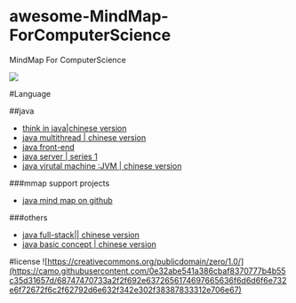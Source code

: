 # awesome-MindMap-ForComputerScience
MindMap For ComputerScience 

![](https://camo.githubusercontent.com/1131548cf666e1150ebd2a52f44776d539f06324/68747470733a2f2f63646e2e7261776769742e636f6d2f73696e647265736f726875732f617765736f6d652f6d61737465722f6d656469612f6c6f676f2e737667)


#Language


##java
- [think in java|chinese version](http://blog.csdn.net/titer1/article/details/53872123)
- [java multithread | chinese version](http://blog.csdn.net/titer1/article/details/53872208)
- [java front-end ](http://www.cnblogs.com/javaee6/p/3726812.html)
- [java server | series 1](http://www.cnblogs.com/javaee6/p/3726812.html)
- [java virutal machine :JVM | chinese version](http://blog.csdn.net/titer1/article/details/53872942)

###mmap support projects
 - [java mind map on github](https://github.com/woyuan/java-mind-mapping)
 
###others
- [java full-stack|| chinese version](http://xiaodong.me/java-mind-map/)
- [java basic concept | chinese version](http://blog.csdn.net/jackfrued/article/details/41576837)




#license
![https://creativecommons.org/publicdomain/zero/1.0/](https://camo.githubusercontent.com/0e32abe541a386cbaf8370777b4b55c35d31657d/68747470733a2f2f692e6372656174697665636f6d6d6f6e732e6f72672f6c2f62792d6e632f342e302f38387833312e706e67)
